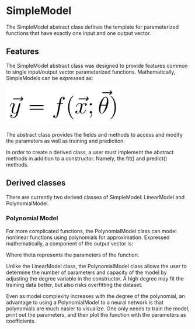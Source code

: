 # SimpleModel

The SimpleModel abstract class defines the template for parameterized functions that have exactly one input and one output vector.

## Features

The SimpleModel abstract class was designed to provide features common to single input/output vector parameterized functions. Mathematically, SimpleModels can be expressed as:

![SimpleModel equation](images/simplemodel_equation.png)

The abstract class provides the fields and methods to access and modify the parameters as well as training and prediction.

In order to create a derived class, a user must implement the abstract methods in addition to a constructor. Namely, the fit() and predict() methods.

## Derived classes

There are currently two derived classes of SimpleModel: LinearModel and PolynomialModel.


### Polynomial Model

For more complicated functions, the PolynomialModel class can model nonlinear functions using polynomials for approximation. Expressed mathematically, a component of the output vector is:


Where theta represents the parameters of the function.

Unlike the LinearModel class, the PolynomialModel class allows the user to determine the number of parameters and capacity of the model by adjusting the degree variable in the constructor. A high degree may fit the training data better, but also risks overfitting the dataset.

Even as model complexity increases with the degree of the polynomial, an advantage to using a PolynomialModel to a neural network is that polynomials are much easier to visualize. One only needs to train the model, print out the parameters, and then plot the function with the parameters as coefficients.
